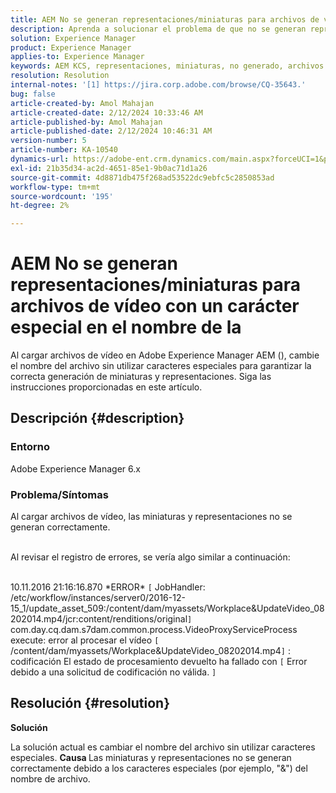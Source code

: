 ```yaml
---
title: AEM No se generan representaciones/miniaturas para archivos de vídeo con un carácter especial en el nombre de la
description: Aprenda a solucionar el problema de que no se generan representaciones/miniaturas para archivos de vídeo en Adobe Experience Manager.
solution: Experience Manager
product: Experience Manager
applies-to: Experience Manager
keywords: AEM KCS, representaciones, miniaturas, no generado, archivos de vídeo, carácter especial, nombre,, Adobe Experience Manager
resolution: Resolution
internal-notes: '[1] https://jira.corp.adobe.com/browse/CQ-35643.'
bug: false
article-created-by: Amol Mahajan
article-created-date: 2/12/2024 10:33:46 AM
article-published-by: Amol Mahajan
article-published-date: 2/12/2024 10:46:31 AM
version-number: 5
article-number: KA-10540
dynamics-url: https://adobe-ent.crm.dynamics.com/main.aspx?forceUCI=1&pagetype=entityrecord&etn=knowledgearticle&id=2d5bf62d-92c9-ee11-9079-6045bd006b4b
exl-id: 21b35d34-ac2d-4651-85e1-9b0ac71d1a26
source-git-commit: 4d8871db475f268ad53522dc9ebfc5c2850853ad
workflow-type: tm+mt
source-wordcount: '195'
ht-degree: 2%

---
```


# AEM No se generan representaciones/miniaturas para archivos de vídeo con un carácter especial en el nombre de la


Al cargar archivos de vídeo en Adobe Experience Manager AEM (), cambie el nombre del archivo sin utilizar caracteres especiales para garantizar la correcta generación de miniaturas y representaciones. Siga las instrucciones proporcionadas en este artículo.

## Descripción {#description}


### <b>Entorno</b>

Adobe Experience Manager 6.x



### <b>Problema/Síntomas</b>

Al cargar archivos de vídeo, las miniaturas y representaciones no se generan correctamente.

<br>Al revisar el registro de errores, se vería algo similar a continuación:

<br>10.11.2016 21:16:16.870 \*ERROR\* `[` JobHandler: /etc/workflow/instances/server0/2016-12-15_1/update_asset_509:/content/dam/myassets/Workplace&amp;UpdateVideo_08202014.mp4/jcr:content/renditions/original`]`  com.day.cq.dam.s7dam.common.process.VideoProxyServiceProcess execute: error al procesar el vídeo `[` /content/dam/myassets/Workplace&amp;UpdateVideo_08202014.mp4`]`  : codificación El estado de procesamiento devuelto ha fallado con `[` Error debido a una solicitud de codificación no válida. `]`

## Resolución {#resolution}


<b>Solución</b>

La solución actual es cambiar el nombre del archivo sin utilizar caracteres especiales.
<b>Causa </b>
Las miniaturas y representaciones no se generan correctamente debido a los caracteres especiales (por ejemplo, &quot;&amp;&quot;) del nombre de archivo.
